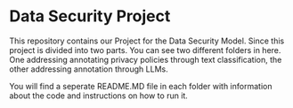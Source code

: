 # Data Security Project

This repository contains our Project for the Data Security Model. Since this project is divided into two parts. You can see two different folders in here. One addressing annotating privacy policies through text classification, the other addressing annotation through LLMs. 

You will find a seperate README.MD file in each folder with information about the code and instructions on how to run it.  
